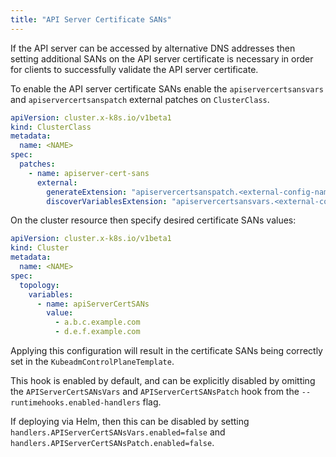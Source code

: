 ```yaml
---
title: "API Server Certificate SANs"
---
```


If the API server can be accessed by alternative DNS addresses then setting additional SANs on the API server
certificate is necessary in order for clients to successfully validate the API server certificate.

To enable the API server certificate SANs enable the `apiservercertsansvars` and `apiservercertsanspatch` external
patches on `ClusterClass`.

```yaml
apiVersion: cluster.x-k8s.io/v1beta1
kind: ClusterClass
metadata:
  name: <NAME>
spec:
  patches:
    - name: apiserver-cert-sans
      external:
        generateExtension: "apiservercertsanspatch.<external-config-name>"
        discoverVariablesExtension: "apiservercertsansvars.<external-config-name>"
```

On the cluster resource then specify desired certificate SANs values:

```yaml
apiVersion: cluster.x-k8s.io/v1beta1
kind: Cluster
metadata:
  name: <NAME>
spec:
  topology:
    variables:
      - name: apiServerCertSANs
        value:
          - a.b.c.example.com
          - d.e.f.example.com
```

Applying this configuration will result in the certificate SANs being correctly set in the
`KubeadmControlPlaneTemplate`.

This hook is enabled by default, and can be explicitly disabled by omitting the `APIServerCertSANsVars`
and `APIServerCertSANsPatch` hook from the `--runtimehooks.enabled-handlers` flag.

If deploying via Helm, then this can be disabled by setting `handlers.APIServerCertSANsVars.enabled=false` and
`handlers.APIServerCertSANsPatch.enabled=false`.

